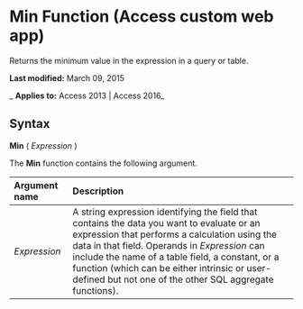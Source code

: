 
# Min Function (Access custom web app)
Returns the minimum value in the expression in a query or table.

 **Last modified:** March 09, 2015

 _ **Applies to:** Access 2013 | Access 2016_

## Syntax

 **Min** ( _Expression_ )

The  **Min** function contains the following argument.



|**Argument name**|**Description**|
|:-----|:-----|
| _Expression_|A string expression identifying the field that contains the data you want to evaluate or an expression that performs a calculation using the data in that field. Operands in  _Expression_ can include the name of a table field, a constant, or a function (which can be either intrinsic or user-defined but not one of the other SQL aggregate functions).|
